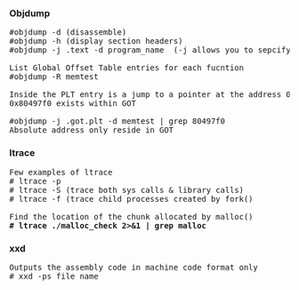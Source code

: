 ### Objdump
<pre>
#objdump -d (disassemble)
#objdump -h (display section headers)
#objdump -j .text -d program_name  (-j allows you to sepcify a section)

List Global Offset Table entries for each fucntion 
#objdump -R memtest 

Inside the PLT entry is a jump to a pointer at the address 0x80497f0
0x80497f0 exists within GOT

#objdump -j .got.plt -d memtest | grep 80497f0 
Absolute address only reside in GOT 
</pre>

### ltrace 
<pre>
Few examples of ltrace 
# ltrace -p <pid>
# ltrace -S (trace both sys calls & library calls)
# ltrace -f (trace child processes created by fork() 

Find the location of the chunk allocated by malloc() 
<b># ltrace ./malloc_check 2>&1 | grep malloc </b>
</pre>
### xxd 
<pre>
Outputs the assembly code in machine code format only
# xxd -ps file_name
</pre>








